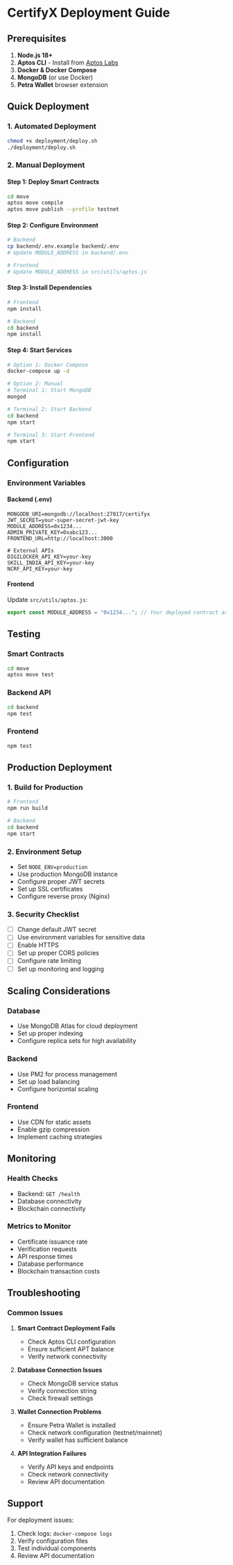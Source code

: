 # CertifyX Deployment Guide

## Prerequisites

1. **Node.js 18+**
2. **Aptos CLI** - Install from [Aptos Labs](https://aptos.dev/tools/aptos-cli/)
3. **Docker & Docker Compose**
4. **MongoDB** (or use Docker)
5. **Petra Wallet** browser extension

## Quick Deployment

### 1. Automated Deployment
```bash
chmod +x deployment/deploy.sh
./deployment/deploy.sh
```

### 2. Manual Deployment

#### Step 1: Deploy Smart Contracts
```bash
cd move
aptos move compile
aptos move publish --profile testnet
```

#### Step 2: Configure Environment
```bash
# Backend
cp backend/.env.example backend/.env
# Update MODULE_ADDRESS in backend/.env

# Frontend
# Update MODULE_ADDRESS in src/utils/aptos.js
```

#### Step 3: Install Dependencies
```bash
# Frontend
npm install

# Backend
cd backend
npm install
```

#### Step 4: Start Services
```bash
# Option 1: Docker Compose
docker-compose up -d

# Option 2: Manual
# Terminal 1: Start MongoDB
mongod

# Terminal 2: Start Backend
cd backend
npm start

# Terminal 3: Start Frontend
npm start
```

## Configuration

### Environment Variables

#### Backend (.env)
```env
MONGODB_URI=mongodb://localhost:27017/certifyx
JWT_SECRET=your-super-secret-jwt-key
MODULE_ADDRESS=0x1234...
ADMIN_PRIVATE_KEY=0xabc123...
FRONTEND_URL=http://localhost:3000

# External APIs
DIGILOCKER_API_KEY=your-key
SKILL_INDIA_API_KEY=your-key
NCRF_API_KEY=your-key
```

#### Frontend
Update `src/utils/aptos.js`:
```javascript
export const MODULE_ADDRESS = "0x1234..."; // Your deployed contract address
```

## Testing

### Smart Contracts
```bash
cd move
aptos move test
```

### Backend API
```bash
cd backend
npm test
```

### Frontend
```bash
npm test
```

## Production Deployment

### 1. Build for Production
```bash
# Frontend
npm run build

# Backend
cd backend
npm start
```

### 2. Environment Setup
- Set `NODE_ENV=production`
- Use production MongoDB instance
- Configure proper JWT secrets
- Set up SSL certificates
- Configure reverse proxy (Nginx)

### 3. Security Checklist
- [ ] Change default JWT secret
- [ ] Use environment variables for sensitive data
- [ ] Enable HTTPS
- [ ] Set up proper CORS policies
- [ ] Configure rate limiting
- [ ] Set up monitoring and logging

## Scaling Considerations

### Database
- Use MongoDB Atlas for cloud deployment
- Set up proper indexing
- Configure replica sets for high availability

### Backend
- Use PM2 for process management
- Set up load balancing
- Configure horizontal scaling

### Frontend
- Use CDN for static assets
- Enable gzip compression
- Implement caching strategies

## Monitoring

### Health Checks
- Backend: `GET /health`
- Database connectivity
- Blockchain connectivity

### Metrics to Monitor
- Certificate issuance rate
- Verification requests
- API response times
- Database performance
- Blockchain transaction costs

## Troubleshooting

### Common Issues

1. **Smart Contract Deployment Fails**
   - Check Aptos CLI configuration
   - Ensure sufficient APT balance
   - Verify network connectivity

2. **Database Connection Issues**
   - Check MongoDB service status
   - Verify connection string
   - Check firewall settings

3. **Wallet Connection Problems**
   - Ensure Petra Wallet is installed
   - Check network configuration (testnet/mainnet)
   - Verify wallet has sufficient balance

4. **API Integration Failures**
   - Verify API keys and endpoints
   - Check network connectivity
   - Review API documentation

## Support

For deployment issues:
1. Check logs: `docker-compose logs`
2. Verify configuration files
3. Test individual components
4. Review API documentation